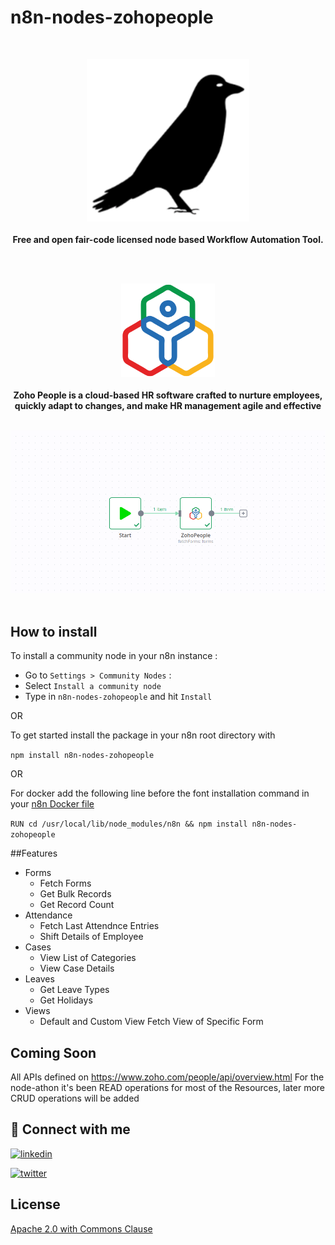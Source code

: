 # n8n-nodes-zohopeople

<br />
<p align="center">
    <a href="https://zohopeople.io" target="_blank"><img width="260" height="" src="https://raw.githubusercontent.com/n8n-io/n8n/master/assets/n8n-logo.png" alt="zohopeople Logo"></a>
    <br />
    <br />
    <b>Free and open fair-code licensed node based Workflow Automation Tool.</b>
    <br />
    <br />
</p>

<br />
<p align="center">
    <a href="https://zohopeople.io" target="_blank"><img width="150" height="" src="/nodes/ZohoPeople/zohopeople.svg" alt="zohopeople Logo"></a>
    <br />
    <br />
    <b>Zoho People is a cloud-based HR software crafted to nurture employees, quickly adapt to changes, and make HR management agile and effective</b>
    <br />
    <br />
</p>

<p align="center">
    <a href="https://n8n.io" target="_blank"><img width="600" height="" src="/n8n-zohopeople-node.png" alt="zohopeople-node"></a>
    <br />
    <br />
</p>

## How to install

To install a community node in your n8n instance :

- Go to `Settings > Community Nodes` :
- Select `Install a community node`
- Type in `n8n-nodes-zohopeople` and hit `Install`

OR

To get started install the package in your n8n root directory with

`npm install n8n-nodes-zohopeople`

OR

For docker add the following line before the font installation command in your [n8n Docker file](https://github.com/n8n-io/n8n/blob/master/docker/images/n8n/Dockerfile)


`RUN cd /usr/local/lib/node_modules/n8n && npm install n8n-nodes-zohopeople`

##Features
- Forms
	- Fetch Forms
	- Get Bulk Records
	- Get Record Count
- Attendance
	- Fetch Last Attendnce Entries
	- Shift Details of Employee
- Cases
	- View List of Categories
	- View Case Details
- Leaves
	- Get Leave Types
	- Get Holidays
- Views
	- Default and Custom View
	Fetch View of Specific Form

## Coming Soon
All APIs defined on https://www.zoho.com/people/api/overview.html
For the node-athon it's been READ operations for most of the Resources, later more CRUD operations will be added
## 🔗 Connect with me

[![linkedin](https://img.shields.io/badge/linkedin-0A66C2?style=for-the-badge&logo=linkedin&logoColor=white)](https://www.linkedin.com/in/saad-mujeeb-b730a860)

[![twitter](https://img.shields.io/badge/twitter-1DA1F2?style=for-the-badge&logo=twitter&logoColor=white)](https://twitter.com/SaadMMujeeb)

## License

[Apache 2.0 with Commons Clause](https://github.com/n8n-io/n8n/blob/master/packages/nodes-base/LICENSE.md)
